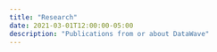 ```yaml
---
title: "Research"
date: 2021-03-01T12:00:00-05:00
description: "Publications from or about DataWave"
---
```

